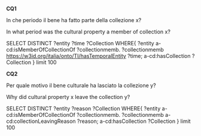 **CQ1**

In che periodo il bene ha fatto parte della collezione x?

In what period was the cultural property a member of collection x?

SELECT DISTINCT ?entity ?time ?Collection WHERE{
?entity a-cd:isMemberOfCollectionOf ?collectionmemb.
?collectionmemb <https://w3id.org/italia/onto/TI/hasTemporalEntity> ?time;
a-cd:hasCollection ?Collection
}
limit 100


**CQ2**

Per quale motivo il bene culturale ha lasciato la collezione y?

Why did cultural property x leave the collection y?

SELECT DISTINCT ?entity ?reason ?Collection WHERE{
?entity a-cd:isMemberOfCollectionOf ?collectionmemb.
?collectionmemb a-cd:collectionLeavingReason ?reason;
a-cd:hasCollection ?Collection
}
limit 100

